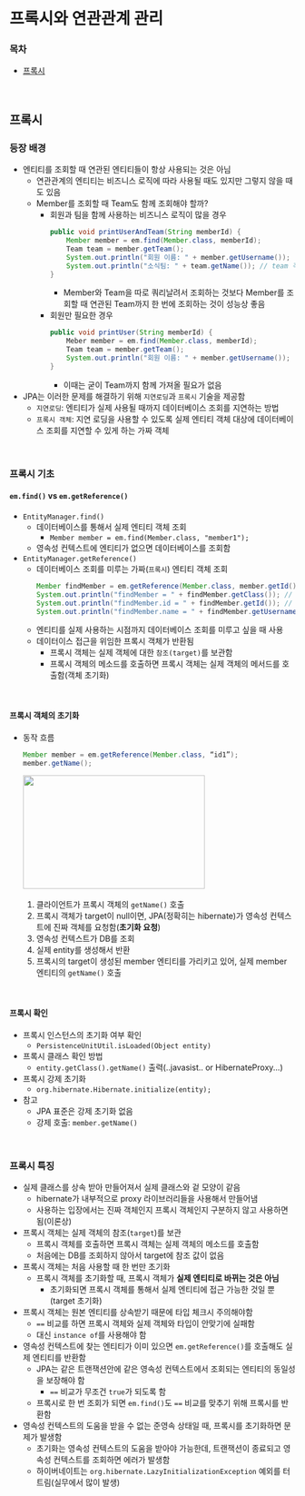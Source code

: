# 프록시와 연관관계 관리


### 목차

- [프록시](#프록시)



<br/>


## 프록시

### 등장 배경

- 엔티티를 조회할 때 연관된 엔티티들이 항상 사용되는 것은 아님
  - 연관관계의 엔티티는 비즈니스 로직에 따라 사용될 때도 있지만 그렇지 않을 때도 있음
  - Member를 조회할 때 Team도 함께 조회해야 할까?
    - 회원과 팀을 함께 사용하는 비즈니스 로직이 많을 경우
      ```java
      public void printUserAndTeam(String memberId) {
          Member member = em.find(Member.class, memberId);
          Team team = member.getTeam();
          System.out.println("회원 이름: " + member.getUsername());
          System.out.println("소식팀: " + team.getName()); // team 객체 조회
      }
      ```
      - Member와 Team을 따로 쿼리날려서 조회하는 것보다 Member를 조회할 때 연관된 Team까지 한 번에 조회하는 것이 성능상 좋음
    - 회원만 필요한 경우
      ```java
      public void printUser(String memberId) {
          Meber member = em.find(Member.class, memberId);
          Team team = member.getTeam();
          System.out.println("회원 이름: " + member.getUsername());
      }
      ```
      - 이때는 굳이 Team까지 함께 가져올 필요가 없음
- JPA는 이러한 문제를 해결하기 위해 `지연로딩`과 `프록시` 기술을 제공함
  - `지연로딩`: 엔티티가 실제 사용될 때까지 데이터베이스 조회를 지연하는 방법
  - `프록시 객체`: 지연 로딩을 사용할 수 있도록 실제 엔티티 객체 대상에 데이터베이스 조회를 지연할 수 있게 하는 가짜 객체

<br/>


### 프록시 기초

#### `em.find()` vs `em.getReference()`
- `EntityManager.find()`
  - 데이터베이스를 통해서 실제 엔티티 객체 조회
    - `Member member = em.find(Member.class, "member1");`
  - 영속성 컨텍스트에 엔티티가 없으면 데이터베이스를 조회함
- `EntityManager.getReference()`
  - 데이터베이스 조회를 미루는 가짜(`프록시`) 엔티티 객체 조회
    ```java
    Member findMember = em.getReference(Member.class, member.getId()); // DB 쿼리 질의 x
    System.out.println("findMember = " + findMember.getClass()); // Hibernate가 강제로 만들어낸 proxy 클래스 (가짜 객체)
    System.out.println("findMember.id = " + findMember.getId()); // id는 paramter로 넘어와서 DB에서 안가져와도 알고 있음
    System.out.println("findMember.name = " + findMember.getUsername()); // 실제 객체의 멤버변수에 접근할때 DB에 쿼리 질의 o
    ```
  - 엔티티를 실제 사용하는 시점까지 데이터베이스 조회를 미루고 싶을 때 사용
  - 데이터이스 접근을 위임한 프록시 객체가 반환됨
    - 프록시 객체는 실제 객체에 대한 `참조(target)`를 보관함
    - 프록시 객체의 메소드를 호출하면 프록시 객체는 실제 객체의 메서드를 호출함(객체 초기화)

<br/>

#### 프록시 객체의 초기화
- 동작 흐름
  ```java
  Member member = em.getReference(Member.class, “id1”);
  member.getName();
  ```
  
  <img src="https://github.com/jmxx219/SpringJPA/assets/52346113/dddde104-cda5-4a21-81bc-db8bbb18b862" height="200" width="320" />
    <br/>
  <br/>

  1. 클라이언트가 프록시 객체의 `getName()` 호출
  2. 프록시 객체가 target이 null이면, JPA(정확히는 hibernate)가 영속성 컨텍스트에 진짜 객체를 요청함(**초기화 요청**)
  3. 영속성 컨텍스트가 DB를 조회
  4. 실제 entity를 생성해서 반환
  5. 프록시의 target이 생성된 member 엔티티를 가리키고 있어, 실제 member 엔티티의 `getName()` 호출


<br/>

#### 프록시 확인

- 프록시 인스턴스의 초기화 여부 확인
  - `PersistenceUnitUtil.isLoaded(Object entity)`
- 프록시 클래스 확인 방법
  - `entity.getClass().getName()` 출력(..javasist.. or HibernateProxy...)
- 프록시 강제 초기화
  - `org.hibernate.Hibernate.initialize(entity);`
- 참고
  - JPA 표준은 강제 초기화 없음
  - 강제 호출: `member.getName()`

<br/>

### 프록시 특징
- 실제 클래스를 상속 받아 만들어져서 실제 클래스와 겉 모양이 같음
  - hibernate가 내부적으로 proxy 라이브러리들을 사용해서 만들어냄
  - 사용하는 입장에서는 진짜 객체인지 프록시 객체인지 구분하지 않고 사용하면 됨(이론상)
- 프록시 객체는 실제 객체의 참조(`target`)를 보관
  - 프록시 객체를 호출하면 프록시 객체는 실제 객체의 메소드를 호출함
  - 처음에는 DB를 조회하지 않아서 target에 참조 값이 없음
- 프록시 객체는 처음 사용할 때 한 번만 초기화
  - 프록시 객체를 초기화할 때, 프록시 객체가 **실제 엔티티로 바뀌는 것은 아님**
    - 초기화되면 프록시 객체를 통해서 실제 엔티티에 접근 가능한 것일 뿐(target 초기화)
- 프록시 객체는 원본 엔티티를 상속받기 때문에 타입 체크시 주의해야함
  - `==` 비교를 하면 프록시 객체와 실제 객체와 타입이 안맞기에 실패함
  - 대신 `instance of`를 사용해야 함
- 영속성 컨텍스트에 찾는 엔티티가 이미 있으면 `em.getReference()`를 호출해도 실제 엔티티를 반환함
  - JPA는 같은 트랜잭션안에 같은 영속성 컨텍스트에서 조회되는 엔티티의 동일성을 보장해야 함
    - `==` 비교가 무조건 `true`가 되도록 함
  - 프록시로 한 번 조회가 되면 `em.find()`도 `==` 비교를 맞추기 위해 프록시를 반환함
- 영속성 컨텍스트의 도움을 받을 수 없는 준영속 상태일 때, 프록시를 초기화하면 문제가 발생함
  - 초기화는 영속성 컨텍스트의 도움을 받아야 가능한데, 트랜잭션이 종료되고 영속성 컨텍스트를 조회하면 에러가 발생함
  - 하이버네이트는 `org.hibernate.LazyInitializationException` 예외를 터트림(실무에서 많이 발생)

<br/>

